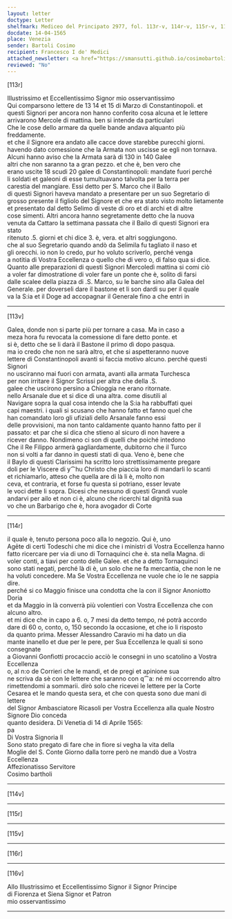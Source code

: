 ```yaml
---
layout: letter
doctype: Letter
shelfmark: Mediceo del Principato 2977, fol. 113r-v, 114r-v, 115r-v, 116r-v
docdate: 14-04-1565
place: Venezia
sender: Bartoli Cosimo
recipient: Francesco I de' Medici
attached_newsletter: <a href="https://smansutti.github.io/cosimobartoli/texts/3079_108/">3079_108</a>
reviewed: "No"
---
```


[113r]  
  
  
Illustrissimo et Eccellentissimo Signor mio osservantissimo  
Qui comparsono lettere de 13 14 et 15 di Marzo di Constantinopoli. et  
questi Signori per ancora non hanno conferito cosa alcuna et le lettere  
arrivarono Mercole di mattina. ben si intende da particulari  
Che le cose dello armare da quelle bande andava alquanto più freddamente.  
et che il Signore era andato alle cacce dove starebbe purecchi giorni.  
havendo dato comessione che la Armata non uscisse se egli non tornava.  
Alcuni hanno aviso che la Armata sarà di 130 in 140 Galee  
altri che non saranno ta a gran pezzo. et che è, ben vero che  
erano uscite 18 scudi 20 galee di Constantinopoli: mandate fuori perché  
li soldati et galeoni di esse tumultuavano talvolta per la terra per  
carestia del mangiare. Essi detto per S. Marco che il Bailo  
di questi Signori haveva mandato a presentare per un suo Segretario di  
grosso presente il figliolo del Signore et che era stato visto molto lietamente  
et presentato dal detto Selimo di veste di oro et di archi et di altre  
cose simenti. Altri ancora hanno segretamente detto che la nuova  
venuta da Cattaro la settimana passata che il Bailo di questi Signori era stato  
ritenuto .5. giorni et chi dice 3. è, vera. et altri soggiungono.  
che al suo Segretario quando andò da Selimila fu tagliato il naso et  
gli orecchi. io non lo credo, pur ho voluto scriverlo, perché venga  
a notitia di Vostra Eccellenza o quello che di vero o, di falso qua si dice.  
Quanto alle preparazioni di questi Signori Mercoledì mattina si comi ciò  
a voler far dimostratione di voler fare un ponte che è, solito di farsi  
dalle scalee della piazza di .S. Marco, su le barche sino alla Galea del  
Generale. per doverseli dare il bastone et li son dardi su per il quale  
va la S:ia et il Doge ad accopagnar il Generale fino a che entri in  
  
---  

[113v]  
  
  
Galea, donde non si parte più per tornare a casa. Ma in caso a  
meza hora fu revocata la comessione di fare detto ponte. et  
si è, detto che se li darà il Bastone il primo dì dopo pasqua.  
ma io credo che non ne sarà altro, et che si aspetteranno nuove  
lettere di Constantinopoli avanti si faccia motivo alcuno. perché questi Signori  
no usciranno mai fuori con armata, avanti alla armata Turchesca  
per non irritare il Signor Scrissi per altra che della .S.  
galee che uscirono persino a Chioggia ne erano ritornate.  
nello Arsanale due et si dice di una altra. come disutili al  
Navigare sopra la qual cosa intendo che la S:ia ha rabbuffati quei  
capi maestri. i quali si scusano che hanno fatto et fanno quel che  
han comandato loro gli ufiziali dello Arsanale fanno essi  
delle provvisioni, ma non tanto caldamente quanto hanno fatto per il  
passato: et par che si dica che stieno al sicuro di non havere a  
ricever danno. Nondimeno ci son di quelli che poiché intedono  
Che il Re Filippo armerà gagliardamente, dubitorno che il Turco  
non si volti a far danno in questi stati di qua. Veno è, bene che  
il Baylo di questi Clarissimi ha scritto loro strettissimamente pregare  
doli per le Viscere di y⁀hu Christo che piaccia loro di mandarli lo scanti  
et richiamarlo, atteso che quella are di là li è, molto non  
ceva, et contraria, et forse fu questa si potriano, esser levate  
le voci dette li sopra. Dicesi che nessuno di questi Grandi vuole  
andarvi per ailo et non ci è, alcuno che ricerchi tal dignità sua  
vo che un Barbarigo che è, hora avogador di Corte  
  
---  

[114r]  
  
  
il quale è, tenuto persona poco alla lo negozio. Qui è, uno  
Agēte di certi Todeschi che mi dice che i ministri di Vostra Eccellenza hanno  
fatto ricercare per via di uno di Tornaquinci che è. sta nella Magna. di  
voler conti, a tiavi per conto delle Galee. et che a detto Tornaquinci  
sono stati negati, perché là di è, un solo che ne fa mercantia, che non le ne  
ha voluti concedere. Ma Se Vostra Eccellenza ne vuole che io le ne sappia dire.  
perché si co Maggio finisce una condotta che la con il Signor Anoniotto Doria  
et da Maggio in là converrà più volentieri con Vostra Eccellenza che con alcuno altro.  
et mi dice che in capo a 6. o, 7 mesi da detto tempo, né potrà accordo  
dare di 60 o, conto, o, 150 secondo la occasione, et che io li risposto  
da quanto prima. Messer Alessandro Caravio mi ha dato un dia  
mante inanello et due per le pere, per Sua Eccellenza le quali si sono consegnate  
a Giovanni Gonfiotti procaccio acciò le consegni in uno scatolino a Vostra Eccellenza  
o, al n:o de Corrieri che le mandi, et de pregi et apinione sua  
ne scriva da sè con le lettere che saranno con q⁀a: né mi occorrendo altro  
rimettendomi a sommarii. dirò solo che ricevei le lettere per la Corte  
Cesarea et le mando questa sera, et che con questa sono due mani di lettere  
del Signor Ambasciatore Ricasoli per Vostra Eccellenza alla quale Nostro Signore Dio conceda  
quanto desidera. Di Venetia di 14 di Aprile 1565:  
pa  
Di Vostra Signoria Il  
Sono stato pregato di fare che in fiore si vegha la vita della  
Moglie del S. Conte Giorno dalla torre però ne mandò due a Vostra Eccellenza  
Affezionatisso Servitore  
Cosimo bartholi  
  
---  

[114v]  
  
  
  
---  

[115r]  
  
  
  
---  

[115v]  
  
  
  
---  

[116r]  
  
  
  
---  

[116v]  
  
  
Allo Illustrissimo et Eccellentissimo Signor il Signor Principe  
di Fiorenza et Siena Signor et Patron  
mio osservantissimo  
  
---  

